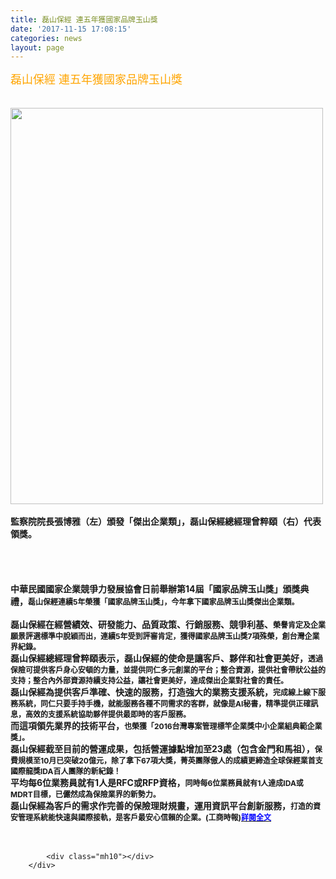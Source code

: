 ```yaml
---
title: 磊山保經 連五年獲國家品牌玉山獎
date: '2017-11-15 17:08:15'
categories: news
layout: page
---
```


<div class="text">
			<div>
	<div>
		<span style="color:#ffa500;"><span style="font-size:18px;">磊山保經 連五年獲國家品牌玉山獎</span></span></div>
	<div>
		&nbsp;</div>
	<div>
		&nbsp;</div>
	<div>
		<img src="http://img.chinatimes.com/newsphoto/2017-11-15/656/a40a00_p_05_02.jpg" style="height: 634px; width: 500px;"></div>
	<div>
		&nbsp;</div>
	<div>
		<strong><span style="font-size:14px;">監察院院長張博雅（左）頒發「傑出企業類」，磊山保經總經理曾粹頤（右）代表領獎</span>。</strong></div>
	<div>
		&nbsp;</div>
	<div>
		&nbsp;</div>
	<div>
		<br>
		&nbsp;</div>
	<div>
		<strong>中華民國國家企業競爭力發展協會日前舉辦第14屆「國家品牌玉山獎」頒獎典禮，<strong style="font-size: 9pt;">磊山保經連續5年榮獲「國家品牌玉山獎」，今年拿下國家品牌玉山獎傑出企業類。</strong></strong></div>
	<div align="center">
		&nbsp;</div>
	<div>
		<strong>磊山保經在經營績效、研發能力、品質政策、行銷服務、競爭利基、<strong style="font-size: 9pt;">榮譽肯定及企業願景評選標準中脫穎而出，連續5年受到評審肯定，獲得國家品牌玉山獎7項殊榮，創台灣企業界紀錄。</strong></strong></div>
	<div>
		<strong>磊山保經總經理曾粹頤表示，磊山保經的使命是讓客戶、夥伴和社會更美好，<strong style="font-size: 9pt;">透過保險可提供客戶身心安頓的力量，並提供同仁多元創業的平台；整合資源，提供社會帶狀公益的支持；整合內外部資源持續支持公益，讓社會更美好，達成傑出企業對社會的責任。</strong></strong></div>
	<div>
		<strong>磊山保經為提供客戶準確、快速的服務，打造強大的業務支援系統，<strong style="font-size: 9pt;">完成線上線下服務系統，同仁只要手持手機，就能服務各種不同需求的客群，就像是AI秘書，精準提供正確訊息，高效的支援系統協助夥伴提供最即時的客戶服務。</strong></strong></div>
	<div>
		<strong>而這項領先業界的技術平台，<strong style="font-size: 9pt;">也榮獲「2016台灣專案管理標竿企業獎中小企業組典範企業獎」。</strong></strong></div>
	<div>
		<strong>磊山保經截至目前的營運成果，包括營運據點增加至23處（包含金門和馬祖），<strong style="font-size: 9pt;">保費規模至10月已突破20億元，除了拿下67項大獎，菁英團隊傲人的成績更締造全球保經業首支國際龍獎IDA百人團隊的新紀錄！</strong></strong></div>
	<div>
		<strong>平均每6位業務員就有1人是RFC或RFP資格，<strong style="font-size: 9pt;">同時每6位業務員就有1人達成IDA或MDRT目標，已儼然成為保險業界的新勢力。</strong></strong></div>
	<div>
		<strong>磊山保經為客戶的需求作完善的保險理財規畫，運用資訊平台創新服務，<strong style="font-size: 9pt;">打造的資安管理系統能快速與國際接軌，是客戶最安心信賴的企業。(工商時報)<a href="http://www.chinatimes.com/newspapers/20171115000310-260210"><span style="color:#0000ff;">詳閱全文</span></a></strong></strong></div>
	<div>
		&nbsp;</div>
</div>
<div>
	&nbsp;</div>

			<div class="mh10"></div>
		</div>